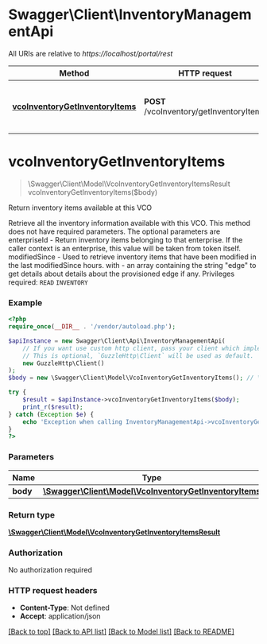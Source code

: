 # Swagger\Client\InventoryManagementApi

All URIs are relative to *https://localhost/portal/rest*

Method | HTTP request | Description
------------- | ------------- | -------------
[**vcoInventoryGetInventoryItems**](InventoryManagementApi.md#vcoInventoryGetInventoryItems) | **POST** /vcoInventory/getInventoryItems | Return inventory items available at this VCO


# **vcoInventoryGetInventoryItems**
> \Swagger\Client\Model\VcoInventoryGetInventoryItemsResult vcoInventoryGetInventoryItems($body)

Return inventory items available at this VCO

Retrieve all the inventory information available with this VCO. This method does not have required parameters. The optional parameters are  enterpriseId - Return inventory items belonging to that enterprise. If the caller context is an enterprise, this value will be taken from token itself. modifiedSince - Used to retrieve inventory items that have been modified in the last modifiedSince hours. with - an array containing the string \"edge\" to get details about details about the provisioned edge if any.  Privileges required:  `READ` `INVENTORY`

### Example
```php
<?php
require_once(__DIR__ . '/vendor/autoload.php');

$apiInstance = new Swagger\Client\Api\InventoryManagementApi(
    // If you want use custom http client, pass your client which implements `GuzzleHttp\ClientInterface`.
    // This is optional, `GuzzleHttp\Client` will be used as default.
    new GuzzleHttp\Client()
);
$body = new \Swagger\Client\Model\VcoInventoryGetInventoryItems(); // \Swagger\Client\Model\VcoInventoryGetInventoryItems | 

try {
    $result = $apiInstance->vcoInventoryGetInventoryItems($body);
    print_r($result);
} catch (Exception $e) {
    echo 'Exception when calling InventoryManagementApi->vcoInventoryGetInventoryItems: ', $e->getMessage(), PHP_EOL;
}
?>
```

### Parameters

Name | Type | Description  | Notes
------------- | ------------- | ------------- | -------------
 **body** | [**\Swagger\Client\Model\VcoInventoryGetInventoryItems**](../Model/VcoInventoryGetInventoryItems.md)|  |

### Return type

[**\Swagger\Client\Model\VcoInventoryGetInventoryItemsResult**](../Model/VcoInventoryGetInventoryItemsResult.md)

### Authorization

No authorization required

### HTTP request headers

 - **Content-Type**: Not defined
 - **Accept**: application/json

[[Back to top]](#) [[Back to API list]](../../README.md#documentation-for-api-endpoints) [[Back to Model list]](../../README.md#documentation-for-models) [[Back to README]](../../README.md)

